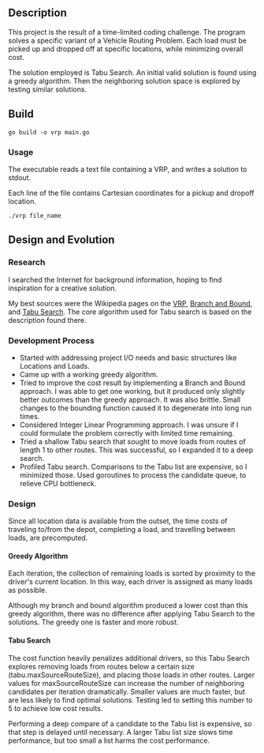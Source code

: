 ## Description
This project is the result of a time-limited coding challenge.
The program solves a specific variant of a Vehicle Routing Problem.
Each load must be picked up and dropped off at specific locations, while minimizing overall cost.

The solution employed is Tabu Search. An initial valid solution is found using a greedy algorithm. Then the neighboring solution space is explored by testing similar solutions.

## Build
```
go build -o vrp main.go
```

### Usage
The executable reads a text file containing a VRP, and writes a solution to stdout.

Each line of the file contains Cartesian coordinates for a pickup and dropoff location.

```
./vrp file_name
```

## Design and Evolution
### Research
I searched the Internet for background information, hoping to find inspiration for a creative solution.

My best sources were the Wikipedia pages on the [VRP](https://en.wikipedia.org/wiki/Vehicle_routing_problem), [Branch and Bound](https://en.wikipedia.org/wiki/Branch_and_bound), and [Tabu Search](https://en.wikipedia.org/wiki/Tabu_search).
The core algorithm used for Tabu search is based on the description found there.

### Development Process
- Started with addressing project I/O needs and basic structures like Locations and Loads.
- Came up with a working greedy algorithm.
- Tried to improve the cost result by implementing a Branch and Bound approach. I was able to get one working, but it produced only slightly better outcomes than the greedy approach. It was also brittle. Small changes to the bounding function caused it to degenerate into long run times.
- Considered Integer Linear Programming approach. I was unsure if I could formulate the problem correctly with limited time remaining.
- Tried a shallow Tabu search that sought to move loads from routes of length 1 to other routes. This was successful, so I expanded it to a deep search.
- Profiled Tabu search. Comparisons to the Tabu list are expensive, so I minimized those. Used goroutines to process the candidate queue, to relieve CPU bottleneck.

### Design
Since all location data is available from the outset, the time costs of traveling to/from the depot, completing a load, and travelling between loads, are precomputed.

#### Greedy Algorithm
Each iteration, the collection of remaining loads is sorted by proximity to the driver's current location. In this way, each driver is assigned as many loads as possible.

Although my branch and bound algorithm produced a lower cost than this greedy algorithm, there was no difference after applying Tabu Search to the solutions. The greedy one is faster and more robust.

#### Tabu Search
The cost function heavily penalizes additional drivers, so this Tabu Search explores removing loads from routes below a certain size (tabu.maxSourceRouteSize), and placing those loads in other routes. Larger values for maxSourceRouteSize can increase the number of neighboring candidates per iteration dramatically. Smaller values are much faster, but are less likely to find optimal solutions. Testing led to setting this number to 5 to achieve low cost results.

Performing a deep compare of a candidate to the Tabu list is expensive, so that step is delayed until necessary. A larger Tabu list size slows time performance, but too small a list harms the cost performance.
